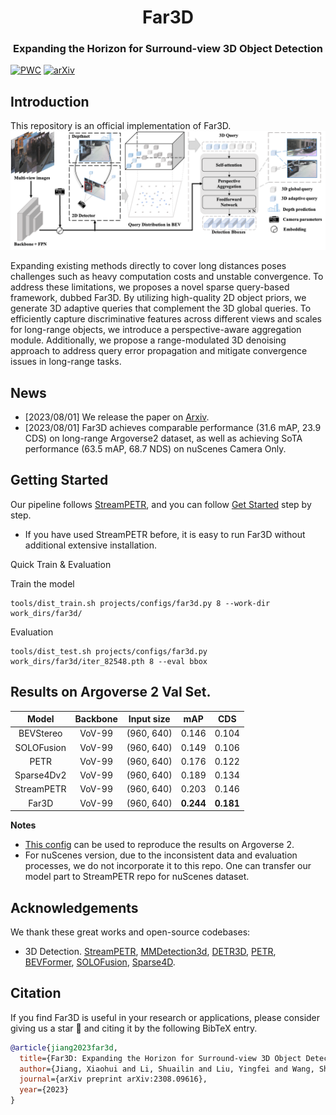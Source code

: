 <div align="center">
<h1>Far3D</h1>
<h3> Expanding the Horizon for Surround-view 3D Object Detection </h3>
</div>

[![PWC](https://img.shields.io/endpoint.svg?url=https://paperswithcode.com/badge/far3d-expanding-the-horizon-for-surround-view/3d-object-detection-on-nuscenes-camera-only)](https://paperswithcode.com/sota/3d-object-detection-on-nuscenes-camera-only?p=far3d-expanding-the-horizon-for-surround-view)
[![arXiv](https://img.shields.io/badge/arXiv-Paper-<COLOR>.svg)](https://arxiv.org/abs/2308.09616)

## Introduction

This repository is an official implementation of Far3D.
![](figs/framework.png)

Expanding existing methods directly to cover long distances poses challenges such as heavy computation costs and unstable convergence. 
To address these limitations, we proposes a novel sparse query-based framework, dubbed Far3D. By utilizing high-quality 2D object priors, we generate 3D adaptive queries that complement the 3D global queries.
To efficiently capture discriminative features across different views and scales for long-range objects, we introduce a perspective-aware aggregation module. Additionally, we propose a range-modulated 3D denoising approach to address query error propagation and mitigate convergence issues in long-range tasks.

## News
- [2023/08/01] We release the paper on [Arxiv]((https://arxiv.org/abs/2308.09616)).  
- [2023/08/01] Far3D achieves comparable performance (31.6 mAP, 23.9 CDS) on long-range Argoverse2 dataset, as well as achieving SoTA performance (63.5 mAP, 68.7 NDS) on nuScenes Camera Only.

## Getting Started
Our pipeline follows [StreamPETR](https://github.com/exiawsh/StreamPETR), and you can follow [Get Started](./docs/get_started.md) step by step.
* If you have used StreamPETR before, it is easy to run Far3D without additional extensive installation.

Quick Train & Evaluation

Train the model
```angular2html
tools/dist_train.sh projects/configs/far3d.py 8 --work-dir work_dirs/far3d/
```
Evaluation
```angular2html
tools/dist_test.sh projects/configs/far3d.py work_dirs/far3d/iter_82548.pth 8 --eval bbox
```

## Results on Argoverse 2 Val Set.
| Model | Backbone | Input size | mAP | CDS |
| :---: | :---: | :---: | :---: | :---:|
| BEVStereo | VoV-99 | (960, 640) | 0.146 | 0.104 |
| SOLOFusion  | VoV-99 | (960, 640) | 0.149 | 0.106 |
| PETR | VoV-99 | (960, 640) |  0.176 | 0.122 |
| Sparse4Dv2  | VoV-99 | (960, 640) | 0.189 | 0.134 |
| StreamPETR | VoV-99 | (960, 640) | 0.203 | 0.146|
| Far3D | VoV-99 | (960, 640) | **0.244** | **0.181**|

**Notes**
- [This config](projects/configs/far3d.py) can be used to reproduce the results on Argoverse 2.
- For nuScenes version, due to the inconsistent data and evaluation processes, we do not incorporate it to this repo. One can transfer our model part to StreamPETR repo for nuScenes dataset. 

## Acknowledgements

We thank these great works and open-source codebases:

* 3D Detection.  [StreamPETR](https://github.com/exiawsh/StreamPETR), [MMDetection3d](https://github.com/open-mmlab/mmdetection3d), [DETR3D](https://github.com/WangYueFt/detr3d), [PETR](https://github.com/megvii-research/PETR), [BEVFormer](https://github.com/fundamentalvision/BEVFormer), [SOLOFusion](https://github.com/Divadi/SOLOFusion), [Sparse4D](https://github.com/linxuewu/Sparse4D).


## Citation

If you find Far3D is useful in your research or applications, please consider giving us a star 🌟 and citing it by the following BibTeX entry.
```bibtex
@article{jiang2023far3d,
  title={Far3D: Expanding the Horizon for Surround-view 3D Object Detection},
  author={Jiang, Xiaohui and Li, Shuailin and Liu, Yingfei and Wang, Shihao and Jia, Fan and Wang, Tiancai and Han, Lijin and Zhang, Xiangyu},
  journal={arXiv preprint arXiv:2308.09616},
  year={2023}
}
```